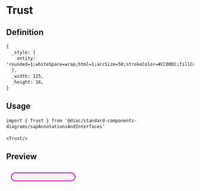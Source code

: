 # Trust

## Definition

```
{
  _style: { 
    entity: 'rounded=1;whiteSpace=wrap;html=1;arcSize=50;strokeColor=#CC00DC;fillColor=#fff0fa;fontColor=#266f3a;strokeWidth=1.5;',
  },
  _width: 125,
  _height: 16,
}
```

## Usage

```
import { Trust } from '@diac/standard-components-diagrams/sapAnnotationsAndInterfaces'

<Trust/>
```

## Preview

<img src="./trust.png" width="200"/>
